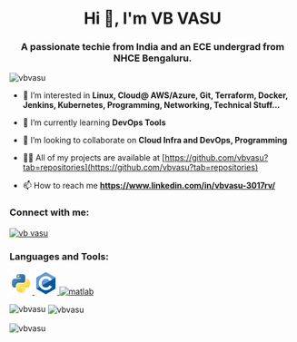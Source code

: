 <h1 align="center">Hi 👋, I'm VB VASU</h1>
<h3 align="center">A passionate techie from India and an ECE undergrad from NHCE Bengaluru.</h3>

<p align="left"> <img src="https://komarev.com/ghpvc/?username=vbvasu&label=Profile%20views&color=0e75b6&style=flat" alt="vbvasu" /> </p>

- 👀 I’m interested in **Linux, Cloud@ AWS/Azure, Git, Terraform, Docker, Jenkins, Kubernetes, Programming, Networking, Technical Stuff...**

- 🌱 I’m currently learning **DevOps Tools**

- 👯 I’m looking to collaborate on **Cloud Infra and DevOps, Programming**

- 👨‍💻 All of my projects are available at [https://github.com/vbvasu?tab=repositories](https://github.com/vbvasu?tab=repositories)

- 📫 How to reach me **https://www.linkedin.com/in/vbvasu-3017rv/**

<h3 align="left">Connect with me:</h3>
<p align="left">
<a href="https://linkedin.com/in/vb vasu" target="blank"><img align="center" src="https://raw.githubusercontent.com/rahuldkjain/github-profile-readme-generator/master/src/images/icons/Social/linked-in-alt.svg" alt="vb vasu" height="30" width="40" /></a>
</p>

<h3 align="left">Languages and Tools:</h3>
<p align="left"> <a href="https://www.python.org" target="_blank"> <img src="https://raw.githubusercontent.com/devicons/devicon/master/icons/python/python-original.svg" alt="python" width="40" height="40"/> </a> <a href="https://www.cprogramming.com/" target="_blank"> <img src="https://raw.githubusercontent.com/devicons/devicon/master/icons/c/c-original.svg" alt="c" width="40" height="40"/> </a> <a href="https://www.mathworks.com/" target="_blank"> <img src="https://upload.wikimedia.org/wikipedia/commons/2/21/Matlab_Logo.png" alt="matlab" width="40" height="40"/> </a> </p>

<p><img align="left" src="https://github-readme-stats.vercel.app/api/top-langs?username=vbvasu&show_icons=true&locale=en&layout=compact" alt="vbvasu" /></p>

<p>&nbsp;<img align="center" src="https://github-readme-stats.vercel.app/api?username=vbvasu&show_icons=true&locale=en" alt="vbvasu" /></p>

<p><img align="center" src="https://github-readme-streak-stats.herokuapp.com/?user=vbvasu&" alt="vbvasu" /></p>
